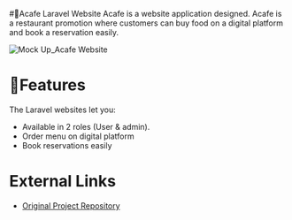 #🍴Acafe Laravel Website
Acafe is a website application designed. Acafe is a restaurant promotion where customers can buy food on a digital platform and book a reservation easily. 

![Mock Up_Acafe Website](https://github.com/ameliacahyanii/Acafe-laravel-website/assets/110214422/fd0f0d19-771c-48aa-8221-cee59822f5ec)

# 📑Features
The Laravel websites let you: 
- Available in 2 roles (User & admin).
- Order menu on digital platform 
- Book reservations easily

# External Links
- [Original Project Repository](https://github.com/ameliacahyanii/Acafe-laravel-website)
